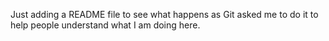 Just adding a README file to see what happens as Git asked me to do it to help people understand what I am doing here.
